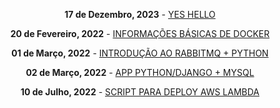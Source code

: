 <center>

**17 de Dezembro, 2023** - [YES HELLO](post/2023/12/yes-hello.md)

**20 de Fevereiro, 2022** - [INFORMAÇÕES BÁSICAS DE DOCKER](post/2022/02/informacoes-basicas-de-docker.md)

**01 de Março, 2022** - [INTRODUÇÃO AO RABBITMQ + PYTHON](post/2022/03/introducao-ao-rabbitmq-python.md)

**02 de Março, 2022** - [APP PYTHON/DJANGO + MYSQL](post/2022/03/app-python-django-mysql.md)

**10 de Julho, 2022** - [SCRIPT PARA DEPLOY AWS LAMBDA](post/2022/07/script-para-deploy-de-api-na-aws-lambda.md)

</center>